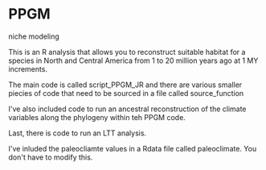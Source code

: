 # PPGM
niche modeling

This is an R analysis that allows you to reconstruct suitable habitat for a species in North and Central America from 1 to 20 million years ago at 1 MY increments.

The main code is called script_PPGM_JR and there are various smaller piecies of code that need to be sourced in a file called source_function

I've also included code to run an ancestral reconstruction of the climate variables along the phylogeny within teh PPGM code.

Last, there is code to  run an LTT analysis. 

I've inluded the paleocliamte values in a Rdata file called paleoclimate. You don't have to modify this. 
